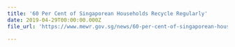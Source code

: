 ```yaml
---
title: '60 Per Cent of Singaporean Households Recycle Regularly'
date: 2019-04-29T00:00:00.000Z
file_url: 'https://www.mewr.gov.sg/news/60-per-cent-of-singaporean-households-recycle-regularly'

---
```


